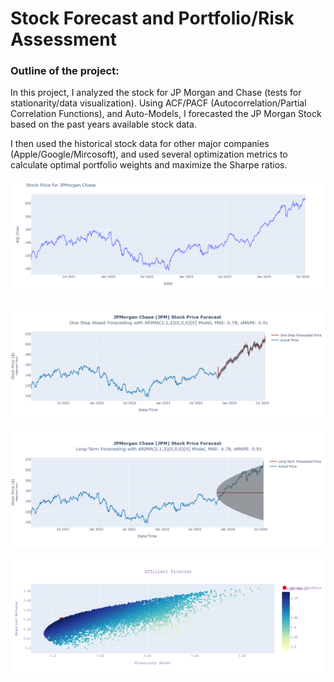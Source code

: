 # Stock Forecast and Portfolio/Risk Assessment 

### Outline of the project:
In this project, I analyzed the stock for JP Morgan and Chase (tests for stationarity/data visualization). 
Using ACF/PACF (Autocorrelation/Partial Correlation Functions), and Auto-Models, I forecasted the JP Morgan Stock based on the past years available stock data.

I then used the historical stock data for other major companies (Apple/Google/Mircosoft), and used several optimization metrics to calculate optimal portfolio weights and maximize the Sharpe ratios.

![](/assets/stockprices.png)

![](/assets/arimaplot.png)

![](/assets/longtermplot.png)

![](/assets/frontier.png)
